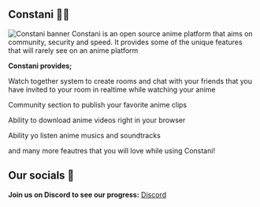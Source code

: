 
## Constani 🐱‍🏍
![Constani banner](https://i.hizliresim.com/a6ss0mg.png)
Constani is an open source anime platform that aims on community, security and speed. It provides some of the unique features that will rarely see on an anime platform

**Constani provides;**


Watch together system to create rooms and chat with your friends that you have invited to your room in realtime while watching your anime

Community section to publish your favorite anime clips 

Ability to download anime videos right in your browser

Ability yo listen anime musics and soundtracks

and many more feautres that you will love while using Constani!

## Our socials 📱

**Join us on Discord to see our progress:** [Discord](https://discord.gg/wdjEkU3YFA)
